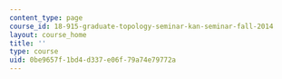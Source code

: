 ```yaml
---
content_type: page
course_id: 18-915-graduate-topology-seminar-kan-seminar-fall-2014
layout: course_home
title: ''
type: course
uid: 0be9657f-1bd4-d337-e06f-79a74e79772a
---
```

